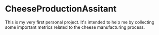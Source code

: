 # CheeseProductionAssitant
This is my very first personal project. It's intended to help me by collecting some important metrics related to the cheese manufacturing process.  
